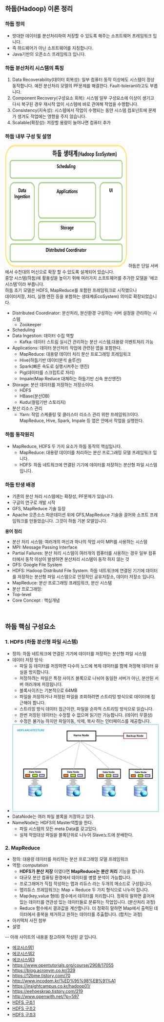 ## 하둡(Hadoop) 이론 정리
### 하둡 정의 
- 방대한 데이터를 분산처리하여 저장할 수 있도록 해주는 소프트웨어 프레임워크 입니다.
- 즉 하드웨어가 아닌 소프트웨어를 지칭합니다. 
- Java기반의 오픈소스 프레임워크 입니다.

### 하둡 분산처리 시스템의 특징
1. Data Recoverability(데이터 회복성): 일부 컴퓨터 동작 이상에도 시스템이 정상 동작합니다. 
예전 분산처리 모델의 PF문제를 해결한다. Fault-tolerant라고도 부릅니다.
2. Component Recovery(구성요소 회복): 시스템 일부 구성요소에 이상이 생기고 다시 복구된 경우 
재시작 없이 시스템에 바로 관여해 작업을 수행합니다.
3. Consistency(지속성): 시스템에서 작업이 수행되는 동안 시스템 컴포넌트에 문제가 생겨도 작업에는 영향을 주지 않습니다.
4. Scalable(확장성): 저장할 용량이 늘어나면 컴퓨터 추가 

### 하둡 내부 구성 및 설명
<img src="./imgs/HadoopEcoSystem.png" width=400px height=400px />
하둡은 단일 서버에서 수천대의 머신으로 확장 할 수 있도록 설계되어 있습니다. <br>
중앙 시스템(하둡)에 활용성을 높이기 위해 여러가지 소프트웨어를 추가한 모델을 '에코시스템'이라 부릅니다. <br>
하둡 초기 모델은 HDFS, MapReduce를 포함한 프레임워크로 시작했으나 <br>
데이터저장, 처리, 실행 엔진 등을 포함하는 생태계(EcoSystem) 의미로 확장되었습니다.

- Distributed Coordinator: 분산처리, 분산환경 구성하는 서버 설정을 관리하는 시스템
    - Zookeeper
- Scheduling
- Data Ingestion: 데이터 수집 역할
    - Kafka: 데이터 스트림 실시간 관리하는 분산 시스템,대용량 이벤트처리 가능
- Applications: 데이터 분산처리 작업에 관련된 앱을 포함한다.
    - MapReduce: 대용량 데이터 처리 분산 프로그래밍 프레임워크
    - Hive(하둡기반 데이터분석 솔루션)
    - Spark(빠른 속도로 실행시켜주는 엔진)
    - Pig(데이터를 스크립트로 처리)
    - Impale(Map Reduce 대체하는 하둡기반 신속 분산엔진)
- Storage: 분산 데이터를 저장하는 저장소이다.
    - HDFS
    - HBase(분산DB)
    - Kudu(컬럼기반 스토리지)
- 분산 리소스 관리
    - Yarn: 작업 스케줄링 및 클러스터 리소스 관리 위한 프레임워크이다. MapReduce, Hive, Spark, Impale 등 앱은 얀에서 작업을 실행한다.

### 하둡 동작원리
- MapReduce, HDFS 두 가지 요소가 하둡 동작의 핵심입니다.
    - MapReduce: 대용량 데이터를 처리하는 분산 프로그래밍 모델 프레임워크 입니다.
    - HDFS: 하둡 네트워크에 연결된 기기에 데이터를 저장하는 분산형 파일 시스템 입니다.

### 하둡 탄생 배경 
- 기존의 분산 처리 시스템에는 확장성, PF문제가 있습니다.
- 구글의 연구로 개발 시작
- GFS, MapReduce 기술 등장
- Apache 오픈소스 파운데이션 위에 GFS,MapReduce 기술을 끌어와 소프트 프레임워크를 만들었습니다. 그것이 하둡 기본 모델입니다.

**용어 정리**
- 분산 처리 시스템: 여러개의 머신과 하나의 작업 사이 MPI를 사용하는 시스템
- MPI: Message Passing Interface
- Partial Failures: 분산 처리 시스템이 여러개의 컴퓨터를 사용하는 경우 일부 컴퓨터에서 동작 이상이 발생하면
분산처리 시스템이 동작 하지 않는 것
- GFS: Google File System
- HDFS: Hadoop Distributd File System. 
하둡 네트워크에 연결된 기기에 데이터를 저장하는 분산형 파일 시스템으로 안정적인 공유저장소, 데이터 저장소 입니다. 
- MapReduce: 분산 프로그래밍 프레임워크, 분산 시스템
- 분산 프로그래밍: 
- Top-level
- Core Concept : 핵심개념

<br>

## 하둡 핵심 구성요소
### 1. HDFS (하둡 분산형 파일 시스템)
- 정의: 하둡 네트워크에 연결된 기기에 데이터를 저장하는 분산형 파일 시스템
- 데이터 저장 방식:
    - 파일 등 데이터를 저장하면 다수의 노드에 복제 데이터를 함께 저장해 데이터 유실을 방지합니다.
    - 저장하려는 파일은 특정 사이즈 블록으로 나뉘어 동일한 서버가 아닌, 분산된 서버 여러개에 저장됩니다. 
    - 블록사이즈는 기본적으로 64MB
    - 파일을 저장하거나 저장된 파일을 조회하려면 스트리밍 방식으로 데이터에 접근해야 합니다.
    - 스트리밍 방식 데이터 접근이란, 파일을 순차적 스트리밍 방식으로 읽습니다.
    - 한번 저장된 데이터는 수정할 수 없으며 읽기만 가능합니다. (데이터 무결성)
    - 수정은 불가능 하지만 파일이동, 삭제, 복사 하는 인터페이스를 제공합니다.
- ![IMG LOAD FAIL](./imgs/HDFS구조.JPG)
- DataNode는 여러 파일 블록을 저장하고 있다.
- NameNode는 HDFS의 Master역할을 한다. 
    - 파일 시스템의 모든 meta Data를 갖고있다.
    - 실제 작업대상 파일을 블록단위로 나누어 Slave노드에 분배한다.

### 2. MapReduce 
- 정의: 대용량 데이터를 처리하는 분산 프로그래밍 모델 프레임워크
- 역할: computation
    - **HDFS가 분산 저장** 이였다면 **MapReduce는 분산 처리** 기능을 합니다.
    - 대규모 분산 컴퓨팅 환경에서 데이터를 병렬 분석이 가능합니다.
    - 프로그래머가 직접 작성하는 맵과 리듀스 라는 두개의 메소드로 구성됩니다.
    - 맵리듀스 프레임워크는 Map + Reduce 두 가지 형식으로 나누어 집니다.
    - Map(key,value 형태) 함수에서 데이터를 처리합니다. 정확히 말하면 흩어져 있는 데이터를 연관성 있는 데이터들로 분류하는 작업입니다.  (분산처리 과정)
    - Reduce 함수에서 결과값을 계산합니다. 더 정확히 말하면 Map에서 출력된 데이터에서 중복을 제거하고 원하는 데이터를 추춣합니다. (합치는 과정)
- 아키텍처 사진 첨부 
- 설명

--
아래 사이트의 내용을 참고하여 작성된 글 입니다.
- [에코시스템1](https://m.blog.naver.com/PostView.nhn?blogId=acornedu&logNo=220957220179&proxyReferer=https%3A%2F%2Fwww.google.com%2F)
- [에코시스템2](https://12bme.tistory.com/70?category=737765)
- [에코시스템3](https://over153cm.tistory.com/entry/%ED%95%98%EB%91%A1-%EC%97%90%EC%BD%94%EC%8B%9C%EC%8A%A4%ED%85%9CHadoopEcosystem%EC%9D%B4%EB%9E%80)
- https://www.opentutorials.org/course/2908/17055
- https://blog.acronym.co.kr/329
- https://12bme.tistory.com/70
- http://www.incodom.kr/%ED%95%98%EB%91%A1
- https://insightcampus.co.kr/hadoop01/
- https://eehoeskrap.tistory.com/219
- http://www.openwith.net/?p=597
- [HDFS 구조1](https://www.google.com/search?q=HDFS+%EC%95%84%ED%82%A4%ED%85%8D%EC%B2%98&sxsrf=ALeKk00XjKl06WayAyZThLsV8GRU7baKLw:1584778839953&source=lnms&tbm=isch&sa=X&ved=2ahUKEwiw9bWekavoAhWVZt4KHcMRCmgQ_AUoAXoECA0QAw&biw=526&bih=421#imgrc=u630ikwuwxbBHM&imgdii=DgMBWL8a8YJAwM)
- [HDFS 구조2](https://kimyhcj.tistory.com/181)
- [HDFS 구조3](https://zetastring.tistory.com/87)





